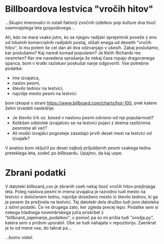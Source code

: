 # Billboardova lestvica "vročih hitov"
...Skupni imenovalci in ostali faktorji zvočnih izdelkov pop kulture dva tisoč osemnajstega leta gospodovega...

Ah, kdo ne mara vsako jutro, ko se njegov radijski sprejemnik poveže z eno od lokalnih komercialnih
radijskih postaj, slišati enega od desetih "vročih hitov", ki mu potem še cel dan ali dva odzvanjajo
v ušesih. Zakaj poslušamo, kar poslušamo? Kaj naredi komad popularen? Je Keith Richards res nesmrten? 
Ker me navedena vprašanja že nekaj časa ropajo dragocenega spanca, bom v kratki raziskavi
poskušal nanje odgovoriti.
Vse potrebne podatke:
- ime izvajalca, 
- naslov pesmi, 
- število tednov na lestvici, 
- najvišje mesto pesmi na lestvici 

bom izkopal s strani https://www.billboard.com/charts/hot-100, prek katere želim izvedeti naslednje:

- Je število črk oz. besed v naslovu pesmi odvisno od nje popularnosti?
- Kolikšen odstotek izvajalcev se na lestvici pojavi z dvema različnima pesmima ali več?
- Ali moški izvajalci pogosteje zasedajo prvih deset mest na lestvici od izvajalk?

V analizo bom vključil po deset najbolj priljubljenih pesmi vsakega tedna preteklega leta,
sodeč po billboardu. Upajmo, da kaj uspe. 

# Zbrani podatki
V datoteki billboard_csv je zbranih vseh nekaj tisoč vročih hitov prejšnjega leta. Poleg naslova pesmi in imena izvajalca je razvidno tudi mesto na lestvici v določenem tednu, najvišje doseženo mesto in število tednov, ki ga je pesem že preživela na lestvici. Tej datoteki dela družbo tudi json datoteka z istimi podatki. Če ne drugega zato, ker zgleda precej lepo.
Podatke sem si nekega hladnega novembrskega jutra priskrbel z "billboard_zajemanje_podatkov", v pomoč pa so mi prišla tudi "orodja.py", katera sem s pridom uporabil. Obe se tudi nahajata v repozitoriju. Zaenkrat je to od mene vse, do takrat pa... 


...bomo videli.
